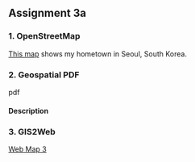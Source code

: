 ## Assignment 3a

### 1. OpenStreetMap

[This map](https://son1101.github.io/LA558_Son/assignments/assign3a/assign3a.html) shows my hometown in Seoul, South Korea.



### 2. Geospatial PDF


pdf
#### Description

### 3. GIS2Web


[Web Map 3](https://lily-ehler.github.io/LA558_Lily_Ehler/Assignments/Assignment1/qgis2web_3a/index.html)
